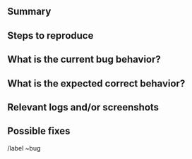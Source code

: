 ## Summary

<!-- Summarize the bug encountered concisely -->


## Steps to reproduce

<!-- How one can reproduce the issue - this is very important -->


## What is the current bug behavior?

<!-- What actually happens -->


## What is the expected correct behavior?

<!-- What you should see instead -->


## Relevant logs and/or screenshots

<!-- Paste any relevant logs - please use code blocks (```) to format console output,
logs, and code as it's very hard to read otherwise. -->


## Possible fixes

<!-- If you can, link to the line of code that might be responsible for the problem -->

/label ~bug
